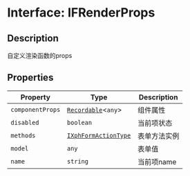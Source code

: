 # Interface: IFRenderProps

## Description

自定义渲染函数的props

## Properties

| Property | Type | Description |
| ------ | ------ | ------ |
| `componentProps` | [`Recordable`](../type-aliases/Recordable.md)\<`any`\> | 组件属性 |
| `disabled` | `boolean` | 当前项状态 |
| `methods` | [`IXphFormActionType`](IXphFormActionType.md) | 表单方法实例 |
| `model` | `any` | 表单值 |
| `name` | `string` | 当前项name |

